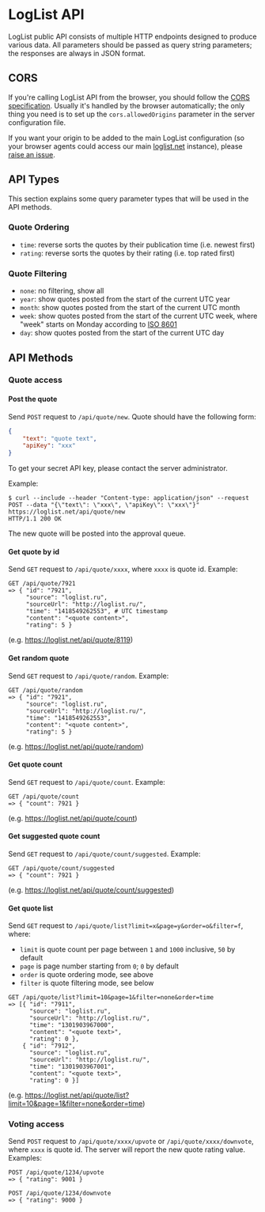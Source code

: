 LogList API
===========

LogList public API consists of multiple HTTP endpoints designed to produce
various data. All parameters should be passed as query string parameters; the
responses are always in JSON format.

CORS
----

If you're calling LogList API from the browser, you should follow the [CORS
specification][cors]. Usually it's handled by the browser automatically; the
only thing you need is to set up the `cors.allowedOrigins` parameter in the
server configuration file.

If you want your origin to be added to the main LogList configuration (so your
browser agents could access our main [loglist.net][] instance), please [raise an
issue](https://github.com/codingteam/loglist/issues).

API Types
---------

This section explains some query parameter types that will be used in the API
methods.

### Quote Ordering

- `time`: reverse sorts the quotes by their publication time (i.e. newest first)
- `rating`: reverse sorts the quotes by their rating (i.e. top rated first)

### Quote Filtering

- `none`: no filtering, show all
- `year`: show quotes posted from the start of the current UTC year
- `month`: show quotes posted from the start of the current UTC month
- `week`: show quotes posted from the start of the current UTC week, where
  "week" starts on Monday according to [ISO 8601][iso-8601-weeks]
- `day`: show quotes posted from the start of the current UTC day

API Methods
-----------

### Quote access

#### Post the quote

Send `POST` request to `/api/quote/new`. Quote should have the following form:

```json
{
    "text": "quote text",
    "apiKey": "xxx"
}
```

To get your secret API key, please contact the server administrator.

Example:

```console
$ curl --include --header "Content-type: application/json" --request POST --data "{\"text\": \"xxx\", \"apiKey\": \"xxx\"}" https://loglist.net/api/quote/new
HTTP/1.1 200 OK
```

The new quote will be posted into the approval queue.

#### Get quote by id

Send `GET` request to `/api/quote/xxxx`, where `xxxx` is quote id. Example:

```
GET /api/quote/7921
=> { "id": "7921",
     "source": "loglist.ru",
     "sourceUrl": "http://loglist.ru/",
     "time": "1418549262553", # UTC timestamp
     "content": "<quote content>",
     "rating": 5 }
```

(e.g. https://loglist.net/api/quote/8119)

#### Get random quote

Send `GET` request to `/api/quote/random`. Example:

```
GET /api/quote/random
=> { "id": "7921",
     "source": "loglist.ru",
     "sourceUrl": "http://loglist.ru/",
     "time": "1418549262553",
     "content": "<quote content>",
     "rating": 5 }
```

(e.g. https://loglist.net/api/quote/random)

#### Get quote count

Send `GET` request to `/api/quote/count`. Example:

```
GET /api/quote/count
=> { "count": 7921 }
```

(e.g. https://loglist.net/api/quote/count)

#### Get suggested quote count

Send `GET` request to `/api/quote/count/suggested`. Example:

```
GET /api/quote/count/suggested
=> { "count": 7921 }
```

(e.g. https://loglist.net/api/quote/count/suggested)

#### Get quote list

Send `GET` request to `/api/quote/list?limit=x&page=y&order=o&filter=f`, where:

- `limit` is quote count per page between `1` and `1000` inclusive, `50` by
  default
- `page` is page number starting from `0`; `0` by default
- `order` is quote ordering mode, see above
- `filter` is quote filtering mode, see below

```
GET /api/quote/list?limit=10&page=1&filter=none&order=time
=> [{ "id": "7911",
      "source": "loglist.ru",
      "sourceUrl": "http://loglist.ru/",
      "time": "1301903967000",
      "content": "<quote text>",
      "rating": 0 },
    { "id": "7912",
      "source": "loglist.ru",
      "sourceUrl": "http://loglist.ru/",
      "time": "1301903967001",
      "content": "<quote text>",
      "rating": 0 }]
```

(e.g. https://loglist.net/api/quote/list?limit=10&page=1&filter=none&order=time)

### Voting access

Send `POST` request to `/api/quote/xxxx/upvote` or `/api/quote/xxxx/downvote`,
where `xxxx` is quote id. The server will report the new quote rating value.
Examples:

```
POST /api/quote/1234/upvote
=> { "rating": 9001 }
```

```
POST /api/quote/1234/downvote
=> { "rating": 9000 }
```

[cors]: https://developer.mozilla.org/en-US/docs/Web/HTTP/Access_control_CORS
[iso-8601-weeks]: https://en.wikipedia.org/wiki/ISO_8601#Week_dates
[loglist.net]: https://loglist.net/